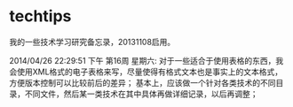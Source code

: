 techtips
========

我的一些技术学习研究备忘录，20131108启用。

2014/04/26 22:29:51 下午 第16周 星期六: 对于一些适合于使用表格的东西，我会使用XML格式的电子表格来写，尽量使得有格式文本也是事实上的文本格式，方便版本控制可以比较前后的差异；
基本上，应该做一个针对各类技术的不同目录，不同文件，然后某一类技术在其中具体再做详细记录，以后再调整；